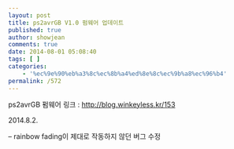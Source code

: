 ```yaml
---
layout: post
title: ps2avrGB V1.0 펌웨어 업데이트
published: true
author: showjean
comments: true
date: 2014-08-01 05:08:40
tags: [ ]
categories:
    - '%ec%9e%90%eb%a3%8c%ec%8b%a4%ed%8e%8c%ec%9b%a8%ec%96%b4'
permalink: /572
---
```

ps2avrGB 펌웨어 링크 : http://blog.winkeyless.kr/153







2014.8.2.



&#8211; rainbow fading이 제대로 작동하지 않던 버그 수정